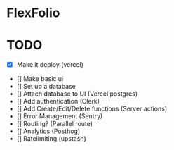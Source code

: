 # FlexFolio

# TODO

- [x] Make it deploy (vercel)
- [] Make basic ui
- [] Set up a database
- [] Attach database to UI (Vercel postgres)
- [] Add authentication (Clerk)
- [] Add Create/Edit/Delete functions (Server actions)
- [] Error Management (Sentry)
- [] Routing? (Parallel route)
- [] Analytics (Posthog)
- [] Ratelimiting (upstash)
